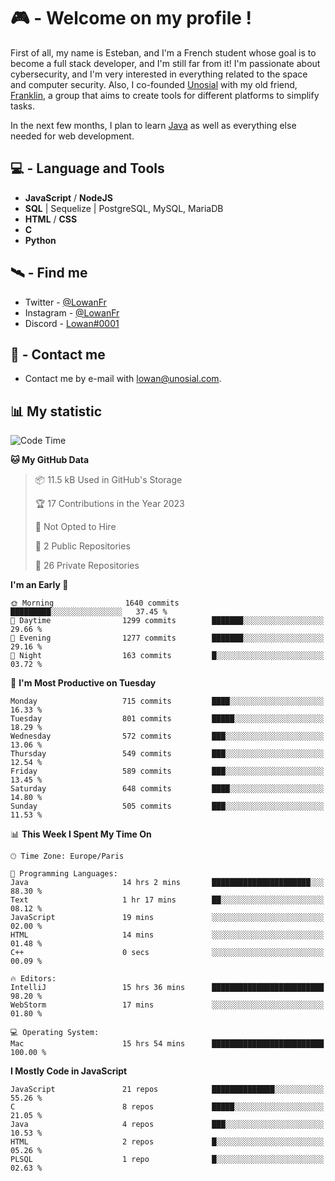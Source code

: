 # 🎮 - Welcome on my profile !
First of all, my name is Esteban, and I'm a French student whose goal is to become a full stack developer, and I'm still far from it!
I'm passionate about cybersecurity, and I'm very interested in everything related to the space and computer security.
Also, I co-founded [Unosial](https://github.com/Unosial) with my old friend, [Franklin](https://github.com/AbaFranklin/), a group that aims to create tools for different platforms to simplify tasks. 

In the next few months, I plan to learn [Java](https://www.java.com/) as well as everything else needed for web development.




## 💻 - Language and Tools
- **JavaScript** / **NodeJS**
- **SQL** | Sequelize | PostgreSQL, MySQL, MariaDB
- **HTML** / **CSS**
- **C**
- **Python**

## 🛰️ - Find me

 - Twitter - [@LowanFr](https://twitter.com/LowanFr/)
 - Instagram - [@LowanFr](https://instagram.com/LowanFr)
 - Discord -  [Lowan#0001](https://unosial.bio/Lowan)
 
## 📡 - Contact me
 - Contact me by e-mail with [lowan@unosial.com](mailto:lowan@unosial.com).

## 📊 My statistic
<!--START_SECTION:waka-->
![Code Time](http://img.shields.io/badge/Code%20Time-396%20hrs%209%20mins-blue)

**🐱 My GitHub Data** 

> 📦 11.5 kB Used in GitHub's Storage 
 > 
> 🏆 17 Contributions in the Year 2023
 > 
> 🚫 Not Opted to Hire
 > 
> 📜 2 Public Repositories 
 > 
> 🔑 26 Private Repositories 
 > 
**I'm an Early 🐤** 

```text
🌞 Morning                1640 commits        █████████░░░░░░░░░░░░░░░░   37.45 % 
🌆 Daytime                1299 commits        ███████░░░░░░░░░░░░░░░░░░   29.66 % 
🌃 Evening                1277 commits        ███████░░░░░░░░░░░░░░░░░░   29.16 % 
🌙 Night                  163 commits         █░░░░░░░░░░░░░░░░░░░░░░░░   03.72 % 
```
📅 **I'm Most Productive on Tuesday** 

```text
Monday                   715 commits         ████░░░░░░░░░░░░░░░░░░░░░   16.33 % 
Tuesday                  801 commits         █████░░░░░░░░░░░░░░░░░░░░   18.29 % 
Wednesday                572 commits         ███░░░░░░░░░░░░░░░░░░░░░░   13.06 % 
Thursday                 549 commits         ███░░░░░░░░░░░░░░░░░░░░░░   12.54 % 
Friday                   589 commits         ███░░░░░░░░░░░░░░░░░░░░░░   13.45 % 
Saturday                 648 commits         ████░░░░░░░░░░░░░░░░░░░░░   14.80 % 
Sunday                   505 commits         ███░░░░░░░░░░░░░░░░░░░░░░   11.53 % 
```


📊 **This Week I Spent My Time On** 

```text
🕑︎ Time Zone: Europe/Paris

💬 Programming Languages: 
Java                     14 hrs 2 mins       ██████████████████████░░░   88.30 % 
Text                     1 hr 17 mins        ██░░░░░░░░░░░░░░░░░░░░░░░   08.12 % 
JavaScript               19 mins             ░░░░░░░░░░░░░░░░░░░░░░░░░   02.00 % 
HTML                     14 mins             ░░░░░░░░░░░░░░░░░░░░░░░░░   01.48 % 
C++                      0 secs              ░░░░░░░░░░░░░░░░░░░░░░░░░   00.09 % 

🔥 Editors: 
IntelliJ                 15 hrs 36 mins      █████████████████████████   98.20 % 
WebStorm                 17 mins             ░░░░░░░░░░░░░░░░░░░░░░░░░   01.80 % 

💻 Operating System: 
Mac                      15 hrs 54 mins      █████████████████████████   100.00 % 
```

**I Mostly Code in JavaScript** 

```text
JavaScript               21 repos            ██████████████░░░░░░░░░░░   55.26 % 
C                        8 repos             █████░░░░░░░░░░░░░░░░░░░░   21.05 % 
Java                     4 repos             ███░░░░░░░░░░░░░░░░░░░░░░   10.53 % 
HTML                     2 repos             █░░░░░░░░░░░░░░░░░░░░░░░░   05.26 % 
PLSQL                    1 repo              █░░░░░░░░░░░░░░░░░░░░░░░░   02.63 % 
```




<!--END_SECTION:waka-->
